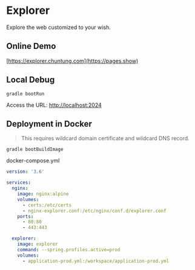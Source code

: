 # Explorer

Explore the web customized to your wish.

## Online Demo

[https://explorer.chuntung.com](https://pages.show)

## Local Debug

`gradle bootRun`

Access the URL: [http://localhost:2024](http://localhost:2024)

## Deployment in Docker

> This requires wildcard domain certificate and wildcard DNS record.

`gradle bootBuildImage`

docker-compose.yml

```yaml
version: '3.6'

services:
  nginx:
    image: nginx:alpine
    volumes:
      - certs:/etc/certs
      - nginx-explorer.conf:/etc/nginx/conf.d/explorer.conf
    ports:
      - 80:80
      - 443:443

  explorer:
    image: explorer
    command: --spring.profiles.active=prod
    volumes:
      - application-prod.yml:/workspace/application-prod.yml
```